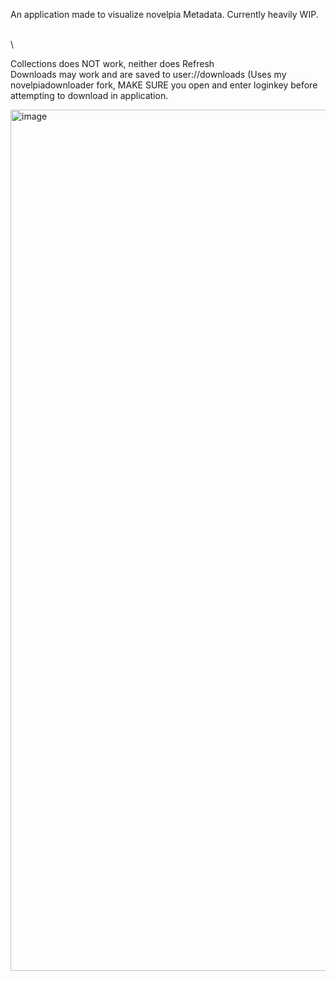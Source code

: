 An application made to visualize novelpia Metadata. Currently heavily WIP.

\
\

Collections does NOT work, neither does Refresh
\
Downloads may work and are saved to user://downloads (Uses my novelpiadownloader fork, MAKE SURE you open and enter loginkey before attempting to download in application.

<img width="2438" height="1378" alt="image" src="https://github.com/user-attachments/assets/247b75e7-b194-4c4b-af62-d33ba0b888b2" />
